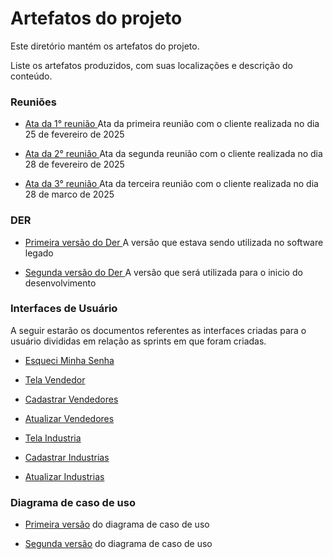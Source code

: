 # Artefatos do projeto

Este diretório mantém os artefatos do projeto.

Liste os artefatos produzidos, com suas localizações e descrição do conteúdo.

### Reuniões

- [Ata da 1° reunião ](./atas/Ata1reuniao.pdf) Ata da primeira reunião com o cliente realizada no dia 25 de fevereiro de 2025

- [Ata da 2° reunião ](./atas/Ata2reuniao.pdf) Ata da segunda reunião com o cliente realizada no dia 28 de fevereiro de 2025

- [Ata da 3° reunião ](./atas/Ata3reuniao.pdf) Ata da terceira reunião com o cliente realizada no dia 28 de marco de 2025

### DER

- [Primeira versão do Der ](./DER/bd1.0.png) A versão que estava sendo utilizada no software legado

- [Segunda versão do Der ](./DER/bd.2.0.png) A versão que será utilizada para o inicio do desenvolvimento

### Interfaces de Usuário

A seguir estarão os documentos referentes as interfaces criadas para o usuário divididas em relação as sprints em que foram criadas.

- [Esqueci Minha Senha ](userInterface/InterfacedeusuarioEsqueciminhasenha.pdf)

- [Tela Vendedor ](userInterface/InterfacedeusuarioTelaVendedor.pdf)

- [Cadastrar Vendedores ](userInterface/InterfacedeusuarioCadastroVendedor.pdf)

- [Atualizar Vendedores ](userInterface/InterfacedeusuarioAtualizacaoVendedor.pdf)

- [Tela Industria ](userInterface/InterfacedeusuarioTelaIndustria.pdf)

- [Cadastrar Industrias ](userInterface/InterfacedeusuarioCadastroIndustria.pdf)

- [Atualizar Industrias ](userInterface/InterfacedeusuarioAtualizarIndustria.pdf)

### Diagrama de caso de uso

- [Primeira versão](UserCaseDiagram/userCaseDiagram_v1_AmplaSystem.pdf) do diagrama de caso de uso

- [Segunda versão](UserCaseDiagram/userCaseDiagram_v2_AmplaSystem.pdf) do diagrama de caso de uso
